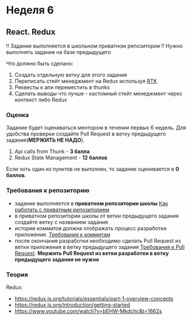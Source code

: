 # Неделя 6

## React. Redux




!! Задание выполняется в школьном приватном репозитории !!
Нужно выполнять задание на базе предыдущего

Что должно быть сделано:

1) Создать отдельную ветку для этого задания
2) Переписать стейт менеджмент на Redux используя [RTK](https://redux-toolkit.js.org/)
3) Реквесты к апи переместить в thunks
4) Сделать выводы что лучше - кастомный стейт менеджмент через контекст либо Redux

### Оценка

Задание будет оцениваться ментором в течении первых 6 недель. Для удобства проверки создайте Pull Request в ветку предыдущего задания(**МЕРЖИТЬ НЕ НАДО**).


1) Api calls from Thunk - **3 балла**
2) Redux State Management - **12 баллов**


Если хоть один из пунктов не выполнен, то задание оценивается в **0 баллов**.

### Требования к репозиторию

- задание выполняется в **приватном репозитории школы** [Как работать с приватным репозиторием](https://docs.rs.school/#/private-repository?id=Как-работать-с-приватным-репозиторием)
- в приватном репозитории школы от ветки предыдущего задания создайте ветку с названием задания
- история коммитов должна отображать процесс разработки приложения. [Требования к коммитам](https://docs.rs.school/#/git-convention?id=Требования-к-именам-коммитов)
- после окончания разработки необходимо сделать Pull Request из ветки приложения в ветку предыдущего задания [Требования к Pull Request](https://docs.rs.school/#/pull-request-review-process?id=Требования-к-pull-request-pr). **Мержить Pull Request из ветки разработки в ветку предыдущего задания не нужно**

### Теория

Redux:
- https://redux.js.org/tutorials/essentials/part-1-overview-concepts
- https://redux.js.org/introduction/getting-started
- https://www.youtube.com/watch?v=bEHW-Mkdchc&t=1662s
